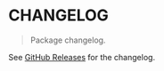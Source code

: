 # CHANGELOG

> Package changelog.

See [GitHub Releases](https://github.com/stdlib-js/stats-base-nanminabs/releases) for the changelog.